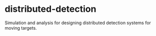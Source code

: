 # distributed-detection
Simulation and analysis for designing distributed detection systems for moving targets.

